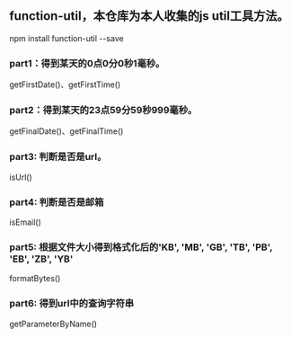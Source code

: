 ## function-util，本仓库为本人收集的js util工具方法。

npm install function-util --save

### part1：得到某天的0点0分0秒1毫秒。
getFirstDate()、getFirstTime()

### part2：得到某天的23点59分59秒999毫秒。
getFinalDate()、getFinalTime()

### part3: 判断是否是url。
isUrl()

### part4: 判断是否是邮箱
isEmail()

### part5: 根据文件大小得到格式化后的'KB', 'MB', 'GB', 'TB', 'PB', 'EB', 'ZB', 'YB'
formatBytes()

### part6: 得到url中的查询字符串
getParameterByName()
